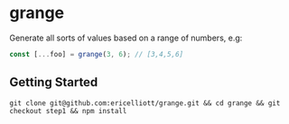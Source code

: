 # grange
Generate all sorts of values based on a range of numbers, e.g:

```js
const [...foo] = grange(3, 6); // [3,4,5,6]
```


## Getting Started

```
git clone git@github.com:ericelliott/grange.git && cd grange && git checkout step1 && npm install
```
